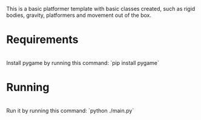 This is a basic platformer template with basic classes created, such as rigid bodies, gravity, platformers and movement out of the box.

# Requirements
<br/>
Install pygame by running this command: `pip install pygame`

# Running
<br/>
Run it by running this command: `python ./main.py`
